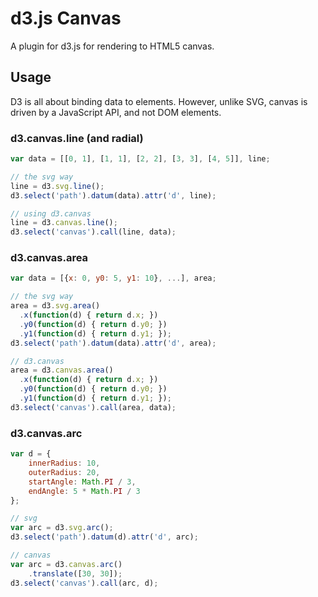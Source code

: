 d3.js Canvas
============
A plugin for d3.js for rendering to HTML5 canvas.

Usage
-----
D3 is all about binding data to elements.  However, unlike SVG, canvas is driven by a JavaScript API, and not DOM elements.

### d3.canvas.line (and radial)
```javascript
var data = [[0, 1], [1, 1], [2, 2], [3, 3], [4, 5]], line;

// the svg way
line = d3.svg.line();
d3.select('path').datum(data).attr('d', line);

// using d3.canvas
line = d3.canvas.line();
d3.select('canvas').call(line, data);
```

### d3.canvas.area
```javascript
var data = [{x: 0, y0: 5, y1: 10}, ...], area;

// the svg way
area = d3.svg.area()
  .x(function(d) { return d.x; })
  .y0(function(d) { return d.y0; })
  .y1(function(d) { return d.y1; });
d3.select('path').datum(data).attr('d', area);

// d3.canvas
area = d3.canvas.area()
  .x(function(d) { return d.x; })
  .y0(function(d) { return d.y0; })
  .y1(function(d) { return d.y1; });
d3.select('canvas').call(area, data);
```

### d3.canvas.arc
```javascript
var d = {
	innerRadius: 10,
	outerRadius: 20,
	startAngle: Math.PI / 3,
	endAngle: 5 * Math.PI / 3
};

// svg
var arc = d3.svg.arc();
d3.select('path').datum(d).attr('d', arc);

// canvas
var arc = d3.canvas.arc()
	.translate([30, 30]);
d3.select('canvas').call(arc, d);
```
